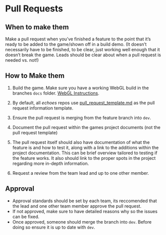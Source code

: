 # Pull Requests

## When to make them
Make a pull request when you’ve finished a feature to the point that it’s ready to be added to the game/shown off in a build demo. (It doesn’t necessarily have to be finished, to be clear, just working well enough that it doesn’t break the game. Leads should be clear about when a pull request is needed vs. not!)

##  How to Make them
1. Build the game. Make sure you have a working WebGL build in the branches `docs` folder. [WebGL Instructions](https://docs.unity3d.com/2020.1/Documentation/Manual/webgl-building.html).
   
3. By default, all *echoes* repos use [pull_request_template.md](../.github/pull_request_template.md) as the pull request information template.
4. Ensure the pull request is merging from the feature branch into `dev`.
5. Document the pull request within the games project documents (not the pull request template)
6. The pull request itself should also have documentation of what the feature is and how to test it, along with a link to the additions within the project documentation. This can be brief overview tailored to testing if the feature works. It also should link to the proper spots in the project regarding more in-depth information. 
7. Request a review from the team lead and up to one other member.
   

## Approval
- Approval standards should be set by each team, its reccomended that the lead and one other team member approve the pull request.
- If not approved, make sure to have detailed reasons why so the issues can be fixed.
- Once approved, someone should merge the branch into `dev`. Before doing so ensure it is up to date with `dev`.





